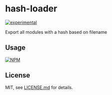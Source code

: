 # hash-loader

[![experimental](http://badges.github.io/stability-badges/dist/experimental.svg)](http://github.com/badges/stability-badges)

Export all modules with a hash based on filename

## Usage

[![NPM](https://nodei.co/npm/hash-loader.png)](https://www.npmjs.com/package/hash-loader)

## License

MIT, see [LICENSE.md](http://github.com/mlrawlings/hash-loader/blob/master/LICENSE.md) for details.
